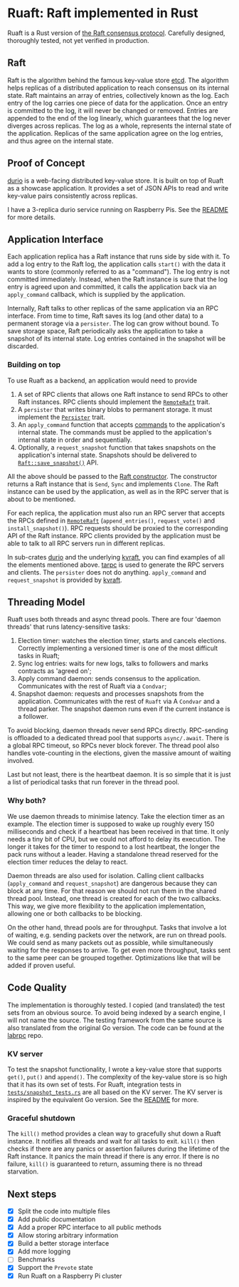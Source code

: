 # Ruaft: Raft implemented in Rust

Ruaft is a Rust version of [the Raft consensus protocol](https://raft.github.io/). Carefully designed, thoroughly
tested, not yet verified in production.

## Raft

Raft is the algorithm behind the famous key-value store [etcd](https://github.com/etcd-io/etcd). The algorithm helps
replicas of a distributed application to reach consensus on its internal state. Raft maintains an array of entries,
collectively known as the log. Each entry of the log carries one piece of data for the application. Once an entry is
committed to the log, it will never be changed or removed. Entries are appended to the end of the log linearly, which
guarantees that the log never diverges across replicas. The log as a whole, represents the internal state of the
application. Replicas of the same application agree on the log entries, and thus agree on the internal state.

## Proof of Concept

[durio][durio] is a web-facing distributed key-value store. It is built
on top of Ruaft as a showcase application. It provides a set of JSON APIs to read and write key-value pairs
consistently across replicas.

I have a 3-replica durio service running on Raspberry Pis. See the [README][durio] for more details.

## Application Interface

Each application replica has a Raft instance that runs side by side with it. To add a log entry to the Raft log, the
application calls `start()` with the data it wants to store (commonly referred to as a "command"). The log entry is not
committed immediately. Instead, when the Raft instance is sure that the log entry is agreed upon and committed, it calls
the application back via an `apply_command` callback, which is supplied by the application.

Internally, Raft talks to other replicas of the same application via an RPC interface. From time to time, Raft saves its
log (and other data) to a permanent storage via a `persister`. The log can grow without bound. To save storage space,
Raft periodically asks the application to take a snapshot of its internal state. Log entries contained in the snapshot
will be discarded.

### Building on top

To use Ruaft as a backend, an application would need to provide

1. A set of RPC clients that allows one Raft instance to send RPCs to other Raft instances. RPC
   clients should implement the [`RemoteRaft`][remote_raft] trait.
2. A `persister` that writes binary blobs to permanent storage. It must implement the [`Persister`][persister] trait.
3. An `apply_command` function that accepts [commands][apply_command] to the application's internal state. The commands
   must be applied to the application's internal state in order and sequentially.
4. Optionally, a `request_snapshot` function that takes snapshots on the application's internal state. Snapshots should
   be delivered to [`Raft::save_snapshot()`][save_snapshot] API.

All the above should be passed to the [Raft constructor][lib]. The constructor returns a Raft instance that is `Send`,
`Sync` and implements `Clone`. The Raft instance can be used by the application, as well as in the RPC server that is
about to be mentioned.

For each replica, the application must also run an RPC server that accepts the RPCs defined in
[`RemoteRaft`][remote_raft] (`append_entries()`, `request_vote()` and `install_snapshot()`). RPC requests should be
proxied to the corresponding API of the Raft instance. RPC clients provided by the application must be able to talk to
all RPC servers run in different replicas.

In sub-crates [durio][durio] and the underlying [kvraft][kvraft], you can find examples of all the elements mentioned
above. [tarpc][tarpc] is used to generate the RPC servers and clients. The `persister` does not do anything.
`apply_command` and `request_snapshot` is provided by [kvraft][kvraft].

## Threading Model

Ruaft uses both threads and async thread pools. There are four 'daemon threads' that runs latency-sensitive tasks:

1. Election timer: watches the election timer, starts and cancels elections. Correctly implementing a versioned timer is
   one of the most difficult tasks in Ruaft;
1. Sync log entries: waits for new logs, talks to followers and marks contracts as 'agreed on';
1. Apply command daemon: sends consensus to the application. Communicates with the rest of Ruaft via a `Condvar`;
1. Snapshot daemon: requests and processes snapshots from the application. Communicates with the rest of `Ruaft` via
   A `Condvar` and a thread parker. The snapshot daemon runs even if the current instance is a follower.

To avoid blocking, daemon threads never send RPCs directly. RPC-sending is offloaded to a dedicated thread pool that
supports `async/.await`. There is a global RPC timeout, so RPCs never block forever. The thread pool also handles
vote-counting in the elections, given the massive amount of waiting involved.

Last but not least, there is the heartbeat daemon. It is so simple that it is just a list of periodical tasks that run
forever in the thread pool.

### Why both?

We use daemon threads to minimise latency. Take the election timer as an example. The election timer is supposed to wake
up roughly every 150 milliseconds and check if a heartbeat has been received in that time. It only needs a tiny bit of
CPU, but we could not afford to delay its execution. The longer it takes for the timer to respond to a lost heartbeat,
the longer the pack runs without a leader. Having a standalone thread reserved for the election timer reduces the
delay to react.

Daemon threads are also used for isolation. Calling client callbacks (`apply_command` and `request_snapshot`) are
dangerous because they can block at any time. For that reason we should not run them in the shared thread pool. Instead,
one thread is created for each of the two callbacks. This way, we give more flexibility to the application
implementation, allowing one or both callbacks to be blocking.

On the other hand, thread pools are for throughput. Tasks that involve a lot of waiting, e.g. sending packets over the
network, are run on thread pools. We could send as many packets out as possible, while simultaneously waiting for the
responses to arrive. To get even more throughput, tasks sent to the same peer can be grouped together. Optimizations
like that will be added if proven useful.

## Code Quality

The implementation is thoroughly tested. I copied (and translated) the test sets from an obvious source. To avoid being
indexed by a search engine, I will not name the source. The testing framework from the same source is also translated
from the original Go version. The code can be found at the [labrpc][labrpc] repo.

### KV server

To test the snapshot functionality, I wrote a key-value store that supports `get()`, `put()` and `append()`. The
complexity of the key-value store is so high that it has its own set of tests. For Ruaft, integration tests in
[`tests/snapshot_tests.rs`][snapshot_tests] are all based on the KV server. The KV server is inspired by the equivalent
Go version. See the [README][kvraft] for more.

### Graceful shutdown

The `kill()` method provides a clean way to gracefully shut down a Ruaft instance. It notifies all threads and wait for
all tasks to exit. `kill()` then checks if there are any panics or assertion failures during the lifetime of the Raft
instance. It panics the main thread if there is any error. If there is no failure, `kill()` is guaranteed to return,
assuming there is no thread starvation.

## Next steps

- [x] Split the code into multiple files
- [x] Add public documentation
- [x] Add a proper RPC interface to all public methods
- [x] Allow storing arbitrary information
- [x] Build a better storage interface
- [x] Add more logging
- [ ] Benchmarks
- [x] Support the `Prevote` state
- [x] Run Ruaft on a Raspberry Pi cluster

[durio]: https://github.com/ditsing/ruaft/tree/master/durio
[kvraft]: https://github.com/ditsing/ruaft/tree/master/kvraft
[labrpc]: https://github.com/ditsing/librpc
[tarpc]: https://github.com/google/tarpc
[lib]: https://github.com/ditsing/ruaft/blob/master/src/lib.rs
[apply_command]: https://github.com/ditsing/ruaft/blob/master/src/apply_command.rs
[persister]: https://github.com/ditsing/ruaft/blob/master/src/persister.rs
[remote_raft]: https://github.com/ditsing/ruaft/blob/master/src/remote_raft.rs
[save_snapshot]: https://github.com/ditsing/ruaft/blob/master/src/snapshot.rs
[snapshot_tests]: https://github.com/ditsing/ruaft/blob/master/tests/snapshot_tests.rs
